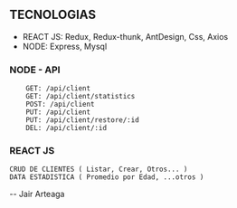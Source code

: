 ## TECNOLOGIAS
- REACT JS: Redux, Redux-thunk, AntDesign, Css, Axios
- NODE: Express, Mysql

### NODE - API
        GET: /api/client
        GET: /api/client/statistics
        POST: /api/client
        PUT: /api/client
        PUT: /api/client/restore/:id    
        DEL: /api/client/:id
        
### REACT JS
    CRUD DE CLIENTES ( Listar, Crear, Otros... )
    DATA ESTADISTICA ( Promedio por Edad, ...otros )

-- Jair Arteaga